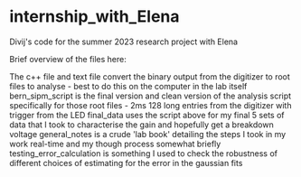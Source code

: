 # internship_with_Elena
Divij's code for the summer 2023 research project with Elena

Brief overview of the files here:

The c++ file and text file convert the binary output from the digitizer to root files to analyse - best to do this on the computer in the lab itself
bern_sipm_script is the final version and clean version of the analysis script specifically for those root files - 2ms 128 long entries from the digitizer with trigger from the LED
final_data uses the script above for my final 5 sets of data that I took to characterise the gain and hopefully get a breakdown voltage
general_notes is a crude 'lab book' detailing the steps I took in my work real-time and my though process somewhat briefly
testing_error_calculation is something I used to check the robustness of different choices of estimating for the error in the gaussian fits
